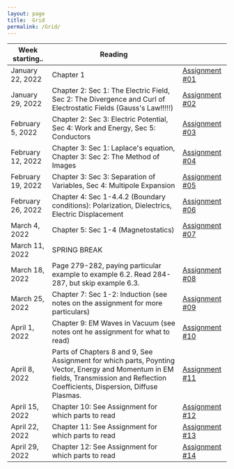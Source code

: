 ```yaml
---
layout: page
title:  Grid
permalink: /Grid/
---
```


|Week starting..   | Reading | |
|------------------|-------------------------------------------------------------------------------------------------------------------------------|---------------------------|
| January 22, 2022 | Chapter 1 | <a href='/PHY309/assignments/hw1' >Assignment \#01 |
| January 29, 2022 | Chapter 2: Sec 1: The Electric Field, Sec 2: The Divergence and Curl of Electrostatic Fields \(Gauss's Law\!\!\!\!\!\)| <a href='/PHY309/assignments/hw2' >Assignment \#02 |
| February 5, 2022 | Chapter 2: Sec 3: Electric Potential, Sec 4: Work and Energy,  Sec 5: Conductors | <a href='/PHY309/assignments/hw3' >Assignment \#03 |
| February 12, 2022 | Chapter 3: Sec 1: Laplace's equation, Chapter 3: Sec 2: The Method of Images | <a href='/PHY309/assignments/hw4' >Assignment \#04 |
| February 19, 2022 | Chapter 3: Sec 3: Separation of Variables, Sec 4: Multipole Expansion        | <a href='/PHY309/assignments/hw5' >Assignment \#05 |
| February 26, 2022 | Chapter 4: Sec 1-4.4.2 (Boundary conditions): Polarization, Dielectrics, Electric Displacement | <a href='/PHY309/assignments/hw6' >Assignment \#06 |
| March 4, 2022 | Chapter 5: Sec 1-4 (Magnetostatics) | <a href='/PHY309/assignments/hw7' >Assignment \#07 |
| March 11, 2022     | SPRING BREAK  |  |
| March 18, 2022    | Page 279-282, paying particular example to example 6.2.  Read 284- 287, but skip example 6.3. | <a href='/PHY309/assignments/hw8' >Assignment \#08 |
| March 25, 2022    | Chapter 7: Sec 1\-2: Induction (see notes on the assignment for more particulars)  | <a href='/PHY309/assignments/hw9' >Assignment \#09 |  
| April 1, 2022    | Chapter 9:  EM Waves in Vacuum (see notes ont he assignment for what to read) | <a href='/PHY309/assignments/hw10' >Assignment \#10 |  
| April 8, 2022     | Parts of Chapters 8 and 9, See Assignment for which parts,  Poynting Vector, Energy and Momentum in EM fields, Transmission and Reflection Coefficients,  Dispersion, Diffuse Plasmas.       | <a href='/PHY309/assignments/hw11' >Assignment \#11 |
| April 15, 2022    | Chapter 10: See Assignment for which parts to read | <a href='/PHY309/assignments/hw12' >Assignment \#12 | 
| April 22, 2022    | Chapter 11: See Assignment for which parts to read | <a href='/PHY309/assignments/hw13' >Assignment \#13 |  
| April 29, 2022    | Chapter 12: See Assignment for which parts to read | <a href='/PHY309/assignments/hw14' >Assignment \#14 |
